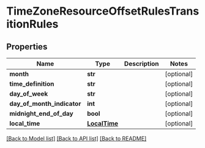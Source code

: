 # TimeZoneResourceOffsetRulesTransitionRules

## Properties
Name | Type | Description | Notes
------------ | ------------- | ------------- | -------------
**month** | **str** |  | [optional] 
**time_definition** | **str** |  | [optional] 
**day_of_week** | **str** |  | [optional] 
**day_of_month_indicator** | **int** |  | [optional] 
**midnight_end_of_day** | **bool** |  | [optional] 
**local_time** | [**LocalTime**](LocalTime.md) |  | [optional] 

[[Back to Model list]](../README.md#documentation-for-models) [[Back to API list]](../README.md#documentation-for-api-endpoints) [[Back to README]](../README.md)


